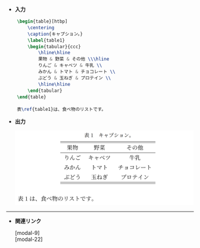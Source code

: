 <!--2-->
<!--表挿入(tabular環境)-->

- **入力**

```latex
	\begin{table}[htbp]
		\centering
		\caption{キャプション。}
		\label{table1}
		\begin{tabular}{ccc}
			\hline\hline
			果物 & 野菜 & その他 \\\hline
			りんご & キャベツ & 牛乳 \\
			みかん & トマト & チョコレート \\
			ぶどう & 玉ねぎ & プロテイン \\
			\hline\hline
		\end{tabular}
	\end{table}

	表\ref{table1}は、食べ物のリストです。
```

- **出力**
    
    ![1](/TeX/CheatSheet/table-insertion/1.png)
    

---

- **関連リンク**
    
    <div class="related-link-wrapper">
      [modal-9]<!--好きな位置に図表を配置(floatパッケージ)--><br>
	  [modal-22]<!--Excel等で作った表をTeXに挿入-->
    </div>